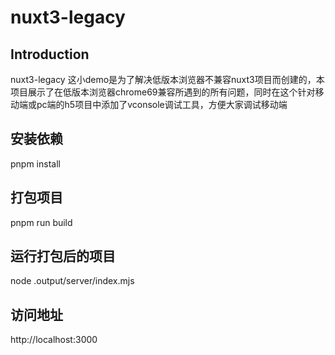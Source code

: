 # nuxt3-legacy

## Introduction
nuxt3-legacy 这小demo是为了解决低版本浏览器不兼容nuxt3项目而创建的，本项目展示了在低版本浏览器chrome69兼容所遇到的所有问题，同时在这个针对移动端或pc端的h5项目中添加了vconsole调试工具，方便大家调试移动端

## 安装依赖
pnpm  install

## 打包项目
pnpm run build

## 运行打包后的项目
 node .output/server/index.mjs

## 访问地址 
 http://localhost:3000
